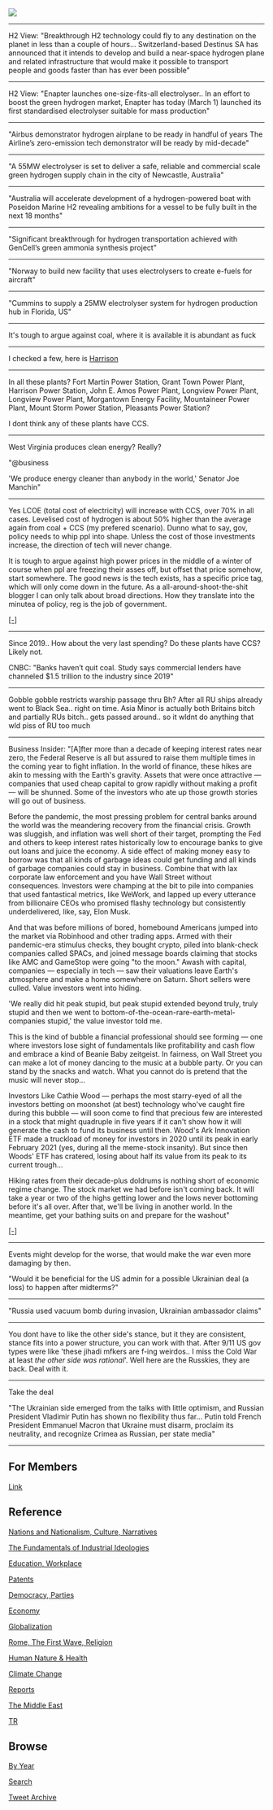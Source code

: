 <img src="https://drive.google.com/uc?export=view&id=1B2wf9R7AMH1d7Vw6e2mucLbIQ5NSjir7"/>

---

H2 View: "Breakthrough H2 technology could fly to any destination on
the planet in less than a couple of hours... Switzerland-based
Destinus SA has announced that it intends to develop and build a
near-space hydrogen plane and related infrastructure that would make
it possible to transport people and goods faster than has ever been
possible"

---

H2 View: "Enapter launches one-size-fits-all electrolyser.. In an
effort to boost the green hydrogen market, Enapter has today (March 1)
launched its first standardised electrolyser suitable for mass
production"

---


"Airbus demonstrator hydrogen airplane to be ready in handful of years
The Airline’s zero-emission tech demonstrator will be ready by mid-decade"

---

"A 55MW electrolyser is set to deliver a safe, reliable and commercial
scale green hydrogen supply chain in the city of Newcastle, Australia"

---

"Australia will accelerate development of a hydrogen-powered boat with
Poseidon Marine H2 revealing ambitions for a vessel to be fully built
in the next 18 months"

---

"Significant breakthrough for hydrogen transportation achieved with
GenCell’s green ammonia synthesis project"

---

"Norway to build new facility that uses electrolysers to create e-fuels for aircraft"

----

"Cummins to supply a 25MW electrolyser system for hydrogen production
hub in Florida, US"

---

It's tough to argue against coal, where it is available it is abundant as fuck

---

I checked a few, here is [Harrison](https://www.gem.wiki/Harrison_Power_Station#Emissions_Data)

---

In all these plants? Fort Martin Power Station, Grant Town Power
Plant, Harrison Power Station, John E. Amos Power Plant, Longview
Power Plant, Longview Power Plant, Morgantown Energy Facility,
Mountaineer Power Plant, Mount Storm Power Station, Pleasants Power
Station?

I dont think any of these plants have CCS.

---

West Virginia produces clean energy? Really?

"@business

'We produce energy cleaner than anybody in the world,' Senator Joe
Manchin"

---

Yes LCOE (total cost of electricity) will increase with CCS, over 70%
in all cases. Levelised cost of hydrogen is about 50% higher than the
average again from coal + CCS (my prefered scenario). Dunno what to
say, gov, policy needs to whip ppl into shape. Unless the cost of
those investments increase, the direction of tech will never change.

It is tough to argue against high power prices in the middle of a
winter of course when ppl are freezing their asses off, but offset
that price somehow, start somewhere. The good news is the tech exists,
has a specific price tag, which will only come down in the future.
As a all-around-shoot-the-shit blogger I can only talk about broad
directions. How they translate into the minutea of policy, reg is
the job of government.

[[-]](2022/02/h2-coal.md)

---

Since 2019.. How about the very last spending? Do these plants have
CCS? Likely not.

CNBC: "Banks haven’t quit coal. Study says commercial lenders have channeled
$1.5 trillion to the industry since 2019"

---

Gobble gobble restricts warship passage thru Bh? After all RU ships
already went to Black Sea.. right on time. Asia Minor is actually both
Britains bitch and partially RUs bitch.. gets passed around.. so it
wldnt do anything that wld piss of RU too much

---

Business Insider: "[A]fter more than a decade of keeping interest
rates near zero, the Federal Reserve is all but assured to raise them
multiple times in the coming year to fight inflation. In the world of
finance, these hikes are akin to messing with the Earth's
gravity. Assets that were once attractive — companies that used cheap
capital to grow rapidly without making a profit — will be
shunned. Some of the investors who ate up those growth stories will go
out of business.

Before the pandemic, the most pressing problem for central banks
around the world was the meandering recovery from the financial
crisis. Growth was sluggish, and inflation was well short of their
target, prompting the Fed and others to keep interest rates
historically low to encourage banks to give out loans and juice the
economy. A side effect of making money easy to borrow was that all
kinds of garbage ideas could get funding and all kinds of garbage
companies could stay in business. Combine that with lax corporate law
enforcement and you have Wall Street without consequences. Investors
were champing at the bit to pile into companies that used fantastical
metrics, like WeWork, and lapped up every utterance from billionaire
CEOs who promised flashy technology but consistently underdelivered,
like, say, Elon Musk.

And that was before millions of bored, homebound Americans jumped into
the market via Robinhood and other trading apps. Armed with their
pandemic-era stimulus checks, they bought crypto, piled into
blank-check companies called SPACs, and joined message boards claiming
that stocks like AMC and GameStop were going "to the moon." Awash with
capital, companies — especially in tech — saw their valuations leave
Earth's atmosphere and make a home somewhere on Saturn. Short sellers
were culled. Value investors went into hiding.

'We really did hit peak stupid, but peak stupid extended beyond truly,
truly stupid and then we went to
bottom-of-the-ocean-rare-earth-metal-companies stupid,' the value
investor told me.

This is the kind of bubble a financial professional should see forming
— one where investors lose sight of fundamentals like profitability
and cash flow and embrace a kind of Beanie Baby zeitgeist. In
fairness, on Wall Street you can make a lot of money dancing to the
music at a bubble party. Or you can stand by the snacks and
watch. What you cannot do is pretend that the music will never stop...

Investors Like Cathie Wood — perhaps the most starry-eyed of all the
investors betting on moonshot (at best) technology who've caught fire
during this bubble — will soon come to find that precious few are
interested in a stock that might quadruple in five years if it can't
show how it will generate the cash to fund its business until
then. Wood's Ark Innovation ETF made a truckload of money for
investors in 2020 until its peak in early February 2021 (yes, during
all the meme-stock insanity). But since then Woods' ETF has cratered,
losing about half its value from its peak to its current trough...

Hiking rates from their decade-plus doldrums is nothing short of
economic regime change. The stock market we had before isn't coming
back. It will take a year or two of the highs getting lower and the
lows never bottoming before it's all over. After that, we'll be living
in another world. In the meantime, get your bathing suits on and
prepare for the washout"

[[-]](https://www.businessinsider.com/wall-street-wash-out-federal-reserve-inflation-stock-market-crash-2022-2?r=US&IR=T)

---

Events might develop for the worse, that would make the war even more
damaging by then.

"Would it be beneficial for the US admin for a possible Ukrainian deal
(a loss) to happen after midterms?"

---

"Russia used vacuum bomb during invasion, Ukrainian ambassador claims"

---

You dont have to like the other side's stance, but it they are
consistent, stance fits into a power structure, you can work with
that. After 9/11 US gov types were like 'these jihadi mfkers are f-ing
weirdos.. I miss the Cold War at least *the other side was
rational*'. Well here are the Russkies, they are back. Deal with it.

---

Take the deal

"The Ukrainian side emerged from the talks with little optimism, and
Russian President Vladimir Putin has shown no flexibility thus
far... Putin told French President Emmanuel Macron that Ukraine must
disarm, proclaim its neutrality, and recognize Crimea as Russian, per
state media"

---

## For Members

[Link](https://thirdwave-members.herokuapp.com)

## Reference

[Nations and Nationalism, Culture, Narratives](/2013/02/nations-and-nationalism.md)

[The Fundamentals of Industrial Ideologies](/2011/04/fundamentals-of-industrial-ideologies.md)

[Education, Workplace](2017/09/education-workplace.md)

[Patents](/2018/09/patents.md)

[Democracy, Parties](/2016/11/democracy.md)

[Economy](/2018/05/economy.md)

[Globalization](/2018/09/globalization.md)

[Rome, The First Wave, Religion](/2017/12/rome.md)

[Human Nature & Health](/2020/07/human-nature.md)

[Climate Change](/2018/12/climate.md)

[Reports](/2019/05/reports.md)

[The Middle East](/2019/07/middleeast.md)

[TR](../tr)

## Browse

[By Year](years.md)

[Search](search.html)

[Tweet Archive](/tweets/README.md)


